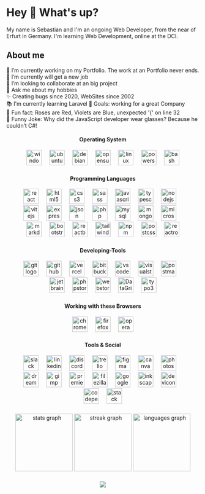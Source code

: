# Hey 👋 What's up?

My name is Sebastian and I'm an ongoing Web Developer, from the near of Erfurt in Germany. I'm learning Web Development, online at the DCI.

## About me

🔭 I’m currently working on my Portfolio. The work at an Portfolio never ends.  
🌱 I’m currently will get a new job  
👯 I’m looking to collaborate at an big project  
💬 Ask me about my hobbies  
✨ Creating bugs since 2020, WebSites since 2002  
📚 I'm currently learning Laravel
🎯 Goals: working for a great Company  
🎲 Fun fact: Roses are Red, Violets are Blue, unexpected '{' on line 32  
🎊 Funny Joke: Why did the JavaScript developer wear glasses? Because he couldn’t C#!

#### <p align="center">Operating System</p>

<div align="center">
  <img src="https://cdn.jsdelivr.net/gh/devicons/devicon@latest/icons/windows11/windows11-original.svg" max-height="40" width="40" alt="windows11 logo" title="Microsoft Windows 7/8/10/11 + Server 2012/2016/2019"  />
  <img width="12" alt=""/>
  <img src="https://cdn.simpleicons.org/ubuntu/E95420" max-height="40" width="40" alt="ubuntu logo" alt="ubuntu logo" title="Ubuntu, Zorin + andere Distro's" />
  <img width="12" alt="" />
  <img src="https://cdn.jsdelivr.net/gh/devicons/devicon/icons/debian/debian-original.svg" max-height="40" width="40" alt="debian logo" title="Debian" />
  <img width="12" alt="" />
  <img src="https://cdn.jsdelivr.net/gh/devicons/devicon/icons/opensuse/opensuse-original.svg" max-height="40" width="40" alt="opensuse logo" title="OpenSuse"  />
  <img width="12" alt="" />
  <img src="https://cdn.jsdelivr.net/gh/devicons/devicon/icons/linux/linux-original.svg" max-height="40" width="40" alt="linux logo" title="Linux UI+CLI/Terminal"  />  
  <img width="12" alt="" />
  <img src="https://cdn.jsdelivr.net/gh/devicons/devicon@latest/icons/powershell/powershell-original.svg" max-height="40" width="40" alt="powershell logo" title="Microsoft Windows PowerShell 7"  />
  <img width="12" alt="" />
  <img src="https://cdn.simpleicons.org/gnubash/4EAA25" max-height="40" width="40" alt="bash logo" title="Linux Bash (Terminal)" />
</div>

###

#### <p align="center">Programming Languages</p>

<div align="center">

<img src="https://cdn.jsdelivr.net/gh/devicons/devicon/icons/react/react-original.svg" max-height="40" width="40" alt="react logo"  />
<img width="12" alt="" />
<!--   <img src="https://cdn.jsdelivr.net/gh/devicons/devicon/icons/csharp/csharp-original.svg" max-height="40" width="40" alt="csharp logo"  /> -->
<!--  <img width="12" alt="" /> -->
  <img src="https://cdn.jsdelivr.net/gh/devicons/devicon/icons/html5/html5-original.svg" max-height="40" width="40" alt="html5 logo" title="HTML 5"  />
  <img width="12" alt="" />
  <img src="https://cdn.jsdelivr.net/gh/devicons/devicon/icons/css3/css3-original.svg" max-height="40" width="40" alt="css3 logo" title="CSS 3" />
    <img width="12" alt="" />
  <img src="https://cdn.jsdelivr.net/gh/devicons/devicon/icons/sass/sass-original.svg" max-height="40" width="40" alt="sass logo" title="SASS / SCSS"  />
  <img width="12" alt="" />
  <img src="https://cdn.jsdelivr.net/gh/devicons/devicon/icons/javascript/javascript-original.svg" max-height="40" width="40" alt="javascript logo" title="JavaScript" />
  <img width="12" alt="" />
  <img src="https://cdn.jsdelivr.net/gh/devicons/devicon/icons/typescript/typescript-original.svg" max-height="40" width="40" alt="typescript logo" title="TypeScript" />
  <img width="12" alt="" />
  <img src="https://cdn.jsdelivr.net/gh/devicons/devicon/icons/nodejs/nodejs-original.svg" max-height="40" width="40" alt="nodejs logo" title="Node.JS" />
  <img width="12" alt="" />
  <br />
  <img src="https://cdn.jsdelivr.net/gh/devicons/devicon@latest/icons/vitejs/vitejs-original.svg" max-height="40" width="40" alt="vitejs logo" title="Vite.JS" />
  <img width="12" alt="" />
  <img src="https://cdn.jsdelivr.net/gh/devicons/devicon@latest/icons/express/express-original.svg" max-height="40" width="40" alt="expressjs logo" title="express.JS"  />
  <img width="12" alt="" />
  <img src="https://cdn.jsdelivr.net/gh/devicons/devicon@latest/icons/json/json-original.svg" max-height="40" width="40" alt="json logo" title="JSON" />
  <img width="12" alt="" />
  <img src="https://cdn.jsdelivr.net/gh/devicons/devicon@latest/icons/php/php-original.svg" max-height="40" width="40" alt="php logo" title="PHP 8" />
  <img width="12" alt="" />
  <img src="https://cdn.jsdelivr.net/gh/devicons/devicon/icons/mysql/mysql-original.svg" max-height="40" width="40" alt="mysql logo" title="MySQL" />
  <img width="12" alt="" />
  <img src="https://cdn.jsdelivr.net/gh/devicons/devicon@latest/icons/mongodb/mongodb-original.svg"  height="40" alt="mongodb logo" title="MongoDB"  />
  <img width="12" alt="" />
  <img src="https://cdn.jsdelivr.net/gh/devicons/devicon@latest/icons/microsoftsqlserver/microsoftsqlserver-original.svg"  height="40" alt="microsoftsqlserver logo" title="Microsoft SQL Server"  />
  <img width="12" alt="" />
  <br />
  <img src="https://cdn.jsdelivr.net/gh/devicons/devicon/icons/markdown/markdown-original.svg" max-height="40" width="40" alt="markdown logo" title="MarkDown" />
  <img width="12" alt="" />
  <img src="https://cdn.jsdelivr.net/gh/devicons/devicon/icons/bootstrap/bootstrap-original.svg" max-height="40" width="40" alt="bootstrap logo" title="BootStrap 5"  />
  <img width="12" alt="" />
  <img src="https://cdn.jsdelivr.net/gh/devicons/devicon@latest/icons/reactbootstrap/reactbootstrap-original.svg"  height="40" alt="reactbootstrap logo" title="ReactBootStrap"  />
  <img width="12" alt="" />  
  <img src="https://cdn.simpleicons.org/tailwindcss/06B6D4" max-height="40" width="40" alt="tailwindcss logo" title="TailWind" />
  <img width="12" alt="" />
  <img src="https://cdn.jsdelivr.net/gh/devicons/devicon/icons/npm/npm-original-wordmark.svg" max-height="40" width="40" alt="npm logo" title="npm - Node Packet Manager" />
  <img width="12" alt="" />
  <img src="https://cdn.jsdelivr.net/gh/devicons/devicon@latest/icons/postcss/postcss-original.svg" max-height="40" width="40" alt="postcss logo" title="React PostCSS" />
  <img width="12" alt="" />
  <img src="https://cdn.jsdelivr.net/gh/devicons/devicon@latest/icons/reactrouter/reactrouter-original.svg" max-height="40" width="40" alt="reactrouter logo" title="ReactRouter" />

</div>

###

###

#### <p align="center">Developing-Tools</p>

<div align="center">
  <img src="https://cdn.jsdelivr.net/gh/devicons/devicon/icons/git/git-original.svg" max-height="40" width="40" alt="git logo" title="Git / GitBash / Git for Windows" />
  <img width="12" alt="" />
  <img src="https://cdn.jsdelivr.net/gh/devicons/devicon@latest/icons/github/github-original.svg" max-height="40" width="40" alt="github logo" title="GitHub / GitHub Desktop"  />
  <img width="12" alt="" />
  <img src="https://cdn.jsdelivr.net/gh/devicons/devicon@latest/icons/vercel/vercel-original.svg"  height="40" alt="vercel logo" title="Vercel"  />
  <img width="12" alt="" />
  <img src="https://cdn.jsdelivr.net/gh/devicons/devicon/icons/bitbucket/bitbucket-original.svg" max-height="40" width="40" alt="bitbucket logo" title="BitBucket" />
  <img width="12" alt="" />
  <img src="https://cdn.jsdelivr.net/gh/devicons/devicon/icons/vscode/vscode-original.svg" max-height="40" width="40" alt="vscode logo" title="VSCode" />
  <img width="12" alt="" />
  <img src="https://cdn.jsdelivr.net/gh/devicons/devicon@latest/icons/visualstudio/visualstudio-original.svg"  height="40" alt="visualstudio logo" title="Microsoft Visual Studio Professional & Community"  />
  <img width="12" alt="" />
  <img src="https://cdn.jsdelivr.net/gh/devicons/devicon@latest/icons/postman/postman-original.svg" max-height="40" width="40" alt="postman logo" title="Postman"  />
  <img width="12" alt="" />
  <br />
  <img src="https://cdn.jsdelivr.net/gh/devicons/devicon@latest/icons/jetbrains/jetbrains-original.svg" max-height="40" width="40" alt="jetbrains logo" title="JetBrains IDE"  />
  <img width="12" alt="" />
  <img src="https://cdn.jsdelivr.net/gh/devicons/devicon@latest/icons/phpstorm/phpstorm-original.svg" max-height="40" width="40" alt="phpstorm logo" title="JetBrains PHPStorm IDE"  />
  <img width="12" alt="" />
  <img src="https://cdn.jsdelivr.net/gh/devicons/devicon@latest/icons/webstorm/webstorm-original.svg" max-height="40" width="40" alt="webstorm logo" title="JetBrains WebStorm IDE" />
  <img width="12" alt="" />
  <img src="https://cdn.jsdelivr.net/gh/devicons/devicon@latest/icons/datagrip/datagrip-original.svg" max-height="40" width="40" alt="DataGrip logo" title="JetBrains DataGrip IDE" />
  <img width="12" alt="" />
  <img src="https://cdn.simpleicons.org/typo3/FF8700" max-height="40" width="40" alt="typo3 logo" title="Typo 3" />
  <!-- <img width="12" alt="" /> -->
    <!-- <img src="https://cdn.jsdelivr.net/gh/devicons/devicon/icons/hugo/hugo-original.svg" max-height="40" width="40" alt="hugo logo" title="Hugo"  /> -->
  </div>

###

#### <p align="center">Working with these Browsers</p>

<div align="center">
  <img src="https://cdn.jsdelivr.net/gh/devicons/devicon/icons/chrome/chrome-original.svg" max-height="40" width="40" alt="chrome logo" title="Google Chrome" />
  <img width="12" alt="" />
  <img src="https://cdn.jsdelivr.net/gh/devicons/devicon/icons/firefox/firefox-original.svg" max-height="40" width="40" alt="firefox logo" title="Mozilla Firefox" />
  <img width="12" alt="" />
  <img src="https://cdn.jsdelivr.net/gh/devicons/devicon/icons/opera/opera-original.svg" max-height="40" width="40" alt="opera logo" title="Opera Browser" />
</div>

###

#### <p align="center">Tools & Social</p>

<div align="center">
  <img src="https://cdn.jsdelivr.net/gh/devicons/devicon/icons/slack/slack-original.svg" max-height="40" width="40" alt="slack logo" title="Slack" />
  <img width="12" alt="" />
  <a href="https://www.linkedin.com/in/sebastian-peinelt-01b7524a" target="_blank">
  <img src="https://skillicons.dev/icons?i=linkedin" max-height="40" width="40" alt="linkedin logo" title="LinkedIn" /></a>
  <img width="12" alt="" />
  <img src="https://skillicons.dev/icons?i=discord" max-height="40" width="40" alt="discord logo" title="Discord // User: BulletStormXT" />
  <img width="12" alt="" />
  <img src="https://cdn.jsdelivr.net/gh/devicons/devicon@latest/icons/trello/trello-original.svg" max-height="40" width="40" alt="trello logo" title="Trello" />
  <img width="12" alt="" />
  <img src="https://cdn.jsdelivr.net/gh/devicons/devicon/icons/figma/figma-original.svg" max-height="40" width="40" alt="figma logo" title="Figma" />
  <img width="12" alt="" />
  <img src="https://cdn.jsdelivr.net/gh/devicons/devicon/icons/canva/canva-original.svg" max-height="40" width="40" alt="canva logo" title="Canva" />
  <img width="12" alt="" />
  <img src="https://cdn.jsdelivr.net/gh/devicons/devicon@latest/icons/photoshop/photoshop-original.svg" max-height="40" width="40" alt="photoshop logo" title="Adobe Photoshop" />
  <img width="12" alt="" />
  <br />
  <img src="https://cdn.jsdelivr.net/gh/devicons/devicon@latest/icons/dreamweaver/dreamweaver-original.svg" max-height="40" width="40" alt="dreamweaver logo" title="Adobe DreamWeaver" />
  <img width="12" alt="" />  
  <img src="https://cdn.jsdelivr.net/gh/devicons/devicon/icons/gimp/gimp-original.svg" max-height="40" width="40" alt="gimp logo" title="GIMP - Gnu Image Manipulation Program" />
  <img width="12" alt="" />
  <img src="https://cdn.jsdelivr.net/gh/devicons/devicon@latest/icons/premierepro/premierepro-original.svg" max-height="40" width="40" alt="premierepro logo" title="Adobe Premiere Pro" />
  <img width="12" alt="" />
  <img src="https://cdn.jsdelivr.net/gh/devicons/devicon@latest/icons/filezilla/filezilla-original.svg" max-height="40" width="40" alt="filezilla logo" title="FileZilla (FTP/SFTP)" />
  <img width="12" alt="" />
  <img src="https://cdn.jsdelivr.net/gh/devicons/devicon/icons/google/google-original.svg" max-height="40" width="40" alt="google logo" title="Google" />
  <img width="12" alt="" />
  <img src="https://cdn.jsdelivr.net/gh/devicons/devicon/icons/inkscape/inkscape-original.svg" max-height="40" width="40" alt="inkscape logo" title="InkScape" />
  <img width="12" alt="" />
  <img src="https://cdn.jsdelivr.net/gh/devicons/devicon/icons/devicon/devicon-original.svg" max-height="40" width="40" alt="devicon logo" title="DevIcon" />
  <img width="12" alt="" />
  <br />
  <img src="https://cdn.jsdelivr.net/gh/devicons/devicon@latest/icons/codepen/codepen-original.svg" max-height="40" width="40" alt="codepen logo" title="CodePen" />
  <img width="12" alt="" />
  <img src="https://cdn.jsdelivr.net/gh/devicons/devicon@latest/icons/stackoverflow/stackoverflow-original.svg" max-height="40" width="40" alt="stack overflow logo" title="Stack OverFlow" />

</div>

###

###

<div align="center">
<img src="https://github-readme-stats.vercel.app/api?username=BulletStormXT&hide_title=false&hide_rank=false&show_icons=true&include_all_commits=true&count_private=true&disable_animations=false&theme=dracula&locale=de&hide_border=true&order=1" height="150" alt="stats graph"  />
<img src="https://streak-stats.demolab.com?user=BulletStormXT&locale=de&mode=daily&theme=dracula&hide_border=true&border_radius=5&order=3" height="150" alt="streak graph"  />
<img src="https://github-readme-stats.vercel.app/api/top-langs?username=BulletStormXT&locale=de&hide_title=false&layout=compact&card_width=380&langs_count=5&theme=dracula&hide_border=true&order=2" height="150"  alt="languages graph"  />

</div>

###

<div align="center">
  <img src="https://profile-counter.glitch.me/BulletStormXT/count.svg?"  />
</div>

###

<!-- A -->
